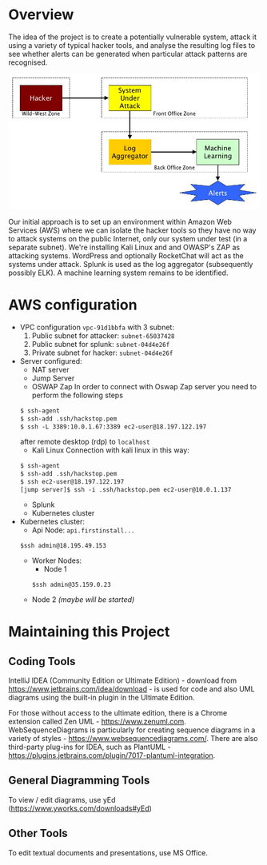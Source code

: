 # Overview

The idea of the project is to create a potentially vulnerable system, attack it using a variety of typical hacker tools,
and analyse the resulting log files to see whether alerts can be generated when particular attack patterns are recognised.

![Context Diagram](20180604_SecurityProjectOverview.jpg)

Our initial approach is to set up an environment within Amazon Web Services (AWS) where we can isolate the hacker tools so they
have no way to attack systems on the public Internet, only our system under test (in a separate subnet). We're installing
Kali Linux and and OWASP's ZAP as attacking systems. WordPress and optionally RocketChat will act as the systems under attack.
Splunk is used as the log aggregator (subsequently possibly ELK). A machine learning system remains to be identified.


# AWS configuration

* VPC configuration `vpc-91d1bbfa` with 3 subnet:
    1. Public subnet for attacker: `subnet-65037428`
    1. Public subnet for splunk: `subnet-04d4e26f`
    1. Private subnet for hacker: `subnet-04d4e26f`
* Server configured:
    * NAT server
    * Jump Server 
    * OSWAP Zap
    In order to connect with Oswap Zap server you need to perform the following steps
    ```
    $ ssh-agent
    $ ssh-add .ssh/hackstop.pem
    $ ssh -L 3389:10.0.1.67:3389 ec2-user@18.197.122.197
    ```
    after remote desktop (rdp) to `localhost`
    * Kali Linux
    Connection with kali linux in this way:
    ```
    $ ssh-agent
    $ ssh-add .ssh/hackstop.pem
    $ ssh ec2-user@18.197.122.197
    [jump server]$ ssh -i .ssh/hackstop.pem ec2-user@10.0.1.137 
    ```
    * Splunk 
    * Kubernetes cluster
* Kubernetes cluster:
    * Api Node: `api.firstinstall...`
    ```
    $ssh admin@18.195.49.153
    ```
    * Worker Nodes:
        * Node 1
        ```
        $ssh admin@35.159.0.23
        ```
    * Node 2 *(maybe will be started)*

# Maintaining this Project

## Coding Tools

IntelliJ IDEA (Community Edition or Ultimate Edition) - download from https://www.jetbrains.com/idea/download -
is used for code and also UML diagrams using the built-in plugin in the Ultimate Edition.

For those without access to the ultimate edition, there is a Chrome extension called Zen UML - https://www.zenuml.com.
WebSequenceDiagrams is particularly for creating sequence diagrams in a variety of styles - https://www.websequencediagrams.com/.
There are also third-party plug-ins for IDEA, such as PlantUML - https://plugins.jetbrains.com/plugin/7017-plantuml-integration.

## General Diagramming Tools

To view / edit diagrams, use yEd (https://www.yworks.com/downloads#yEd)

## Other Tools

To edit textual documents and presentations, use MS Office.

